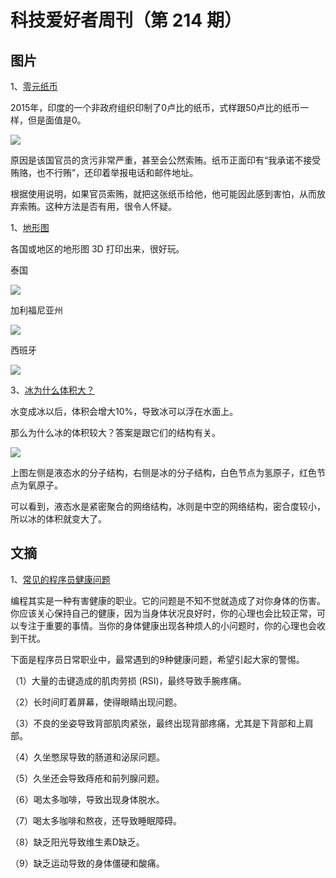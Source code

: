 # 科技爱好者周刊（第 214 期）

## 图片

1、[零元纸币](https://karthika2006.wordpress.com/2015/05/13/zero-rupee-note/)

2015年，印度的一个非政府组织印制了0卢比的纸币，式样跟50卢比的纸币一样，但是面值是0。

![](https://cdn.beekka.com/blogimg/asset/202203/bg2022030805.webp)

原因是该国官员的贪污非常严重，甚至会公然索贿。纸币正面印有“我承诺不接受贿赂，也不行贿”，还印着举报电话和邮件地址。

根据使用说明，如果官员索贿，就把这张纸币给他，他可能因此感到害怕，从而放弃索贿。这种方法是否有用，很令人怀疑。

1、[地形图](https://twitter.com/Locati0ns)

各国或地区的地形图 3D 打印出来，很好玩。

泰国

![](https://cdn.beekka.com/blogimg/asset/202203/bg2022030907.webp)

加利福尼亚州

![](https://cdn.beekka.com/blogimg/asset/202203/bg2022030908.webp)

西班牙

![](https://cdn.beekka.com/blogimg/asset/202203/bg2022030909.webp)

3、[冰为什么体积大？](https://nautil.us/five-things-we-still-dont-know-about-water-3383/)

水变成冰以后，体积会增大10%，导致冰可以浮在水面上。

那么为什么冰的体积较大？答案是跟它们的结构有关。

![](https://cdn.beekka.com/blogimg/asset/202203/bg2022031408.webp)

上图左侧是液态水的分子结构，右侧是冰的分子结构，白色节点为氢原子，红色节点为氧原子。

可以看到，液态水是紧密聚合的网络结构，冰则是中空的网络结构，密合度较小，所以冰的体积就变大了。

## 文摘

1、[常见的程序员健康问题](https://web.archive.org/web/20100815083705/http://sheddingbikes.com/posts/1281257293.html)

编程其实是一种有害健康的职业。它的问题是不知不觉就造成了对你身体的伤害。你应该关心保持自己的健康，因为当身体状况良好时，你的心理也会比较正常，可以专注于重要的事情。当你的身体健康出现各种烦人的小问题时，你的心理也会收到干扰。

下面是程序员日常职业中，最常遇到的9种健康问题，希望引起大家的警惕。

（1）大量的击键造成的肌肉劳损 (RSI)，最终导致手腕疼痛。

（2）长时间盯着屏幕，使得眼睛出现问题。

（3）不良的坐姿导致背部肌肉紧张，最终出现背部疼痛，尤其是下背部和上肩部。

（4）久坐憋尿导致的肠道和泌尿问题。

（5）久坐还会导致痔疮和前列腺问题。

（6）喝太多咖啡，导致出现身体脱水。

（7）喝太多咖啡和熬夜，还导致睡眠障碍。

（8）缺乏阳光导致维生素D缺乏。

（9）缺乏运动导致的身体僵硬和酸痛。